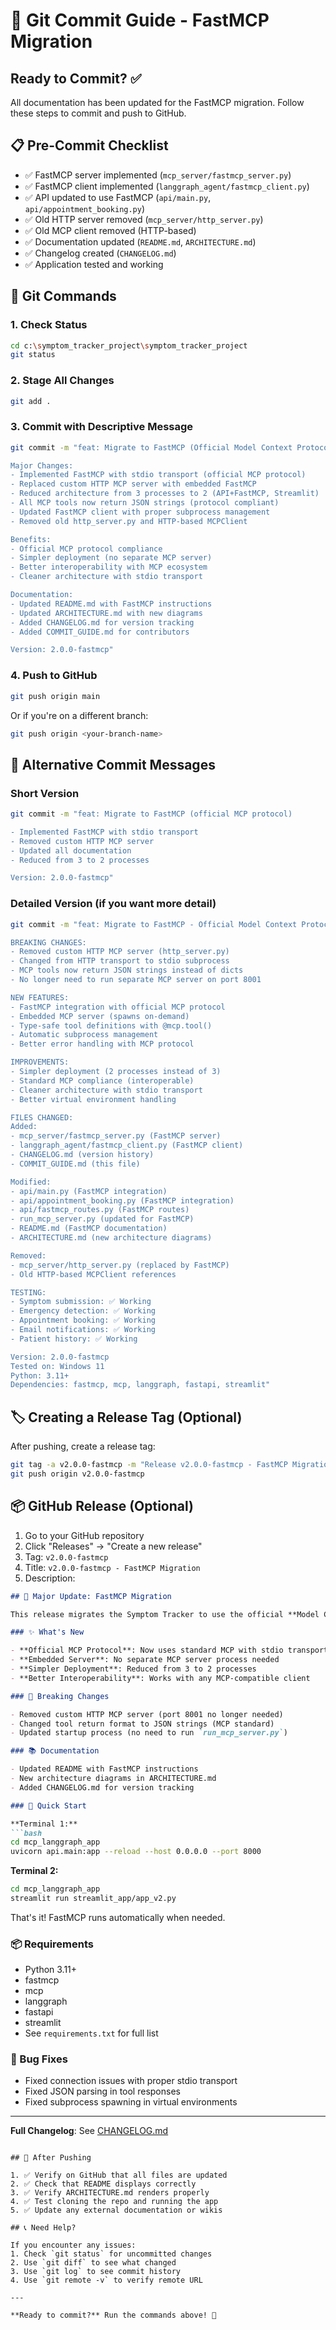 # 🚀 Git Commit Guide - FastMCP Migration

## Ready to Commit? ✅

All documentation has been updated for the FastMCP migration. Follow these steps to commit and push to GitHub.

## 📋 Pre-Commit Checklist

- ✅ FastMCP server implemented (`mcp_server/fastmcp_server.py`)
- ✅ FastMCP client implemented (`langgraph_agent/fastmcp_client.py`)
- ✅ API updated to use FastMCP (`api/main.py`, `api/appointment_booking.py`)
- ✅ Old HTTP server removed (`mcp_server/http_server.py`)
- ✅ Old MCP client removed (HTTP-based)
- ✅ Documentation updated (`README.md`, `ARCHITECTURE.md`)
- ✅ Changelog created (`CHANGELOG.md`)
- ✅ Application tested and working

## 🔧 Git Commands

### 1. Check Status
```bash
cd c:\symptom_tracker_project\symptom_tracker_project
git status
```

### 2. Stage All Changes
```bash
git add .
```

### 3. Commit with Descriptive Message
```bash
git commit -m "feat: Migrate to FastMCP (Official Model Context Protocol)

Major Changes:
- Implemented FastMCP with stdio transport (official MCP protocol)
- Replaced custom HTTP MCP server with embedded FastMCP
- Reduced architecture from 3 processes to 2 (API+FastMCP, Streamlit)
- All MCP tools now return JSON strings (protocol compliant)
- Updated FastMCP client with proper subprocess management
- Removed old http_server.py and HTTP-based MCPClient

Benefits:
- Official MCP protocol compliance
- Simpler deployment (no separate MCP server)
- Better interoperability with MCP ecosystem
- Cleaner architecture with stdio transport

Documentation:
- Updated README.md with FastMCP instructions
- Updated ARCHITECTURE.md with new diagrams
- Added CHANGELOG.md for version tracking
- Added COMMIT_GUIDE.md for contributors

Version: 2.0.0-fastmcp"
```

### 4. Push to GitHub
```bash
git push origin main
```

Or if you're on a different branch:
```bash
git push origin <your-branch-name>
```

## 📝 Alternative Commit Messages

### Short Version
```bash
git commit -m "feat: Migrate to FastMCP (official MCP protocol)

- Implemented FastMCP with stdio transport
- Removed custom HTTP MCP server
- Updated all documentation
- Reduced from 3 to 2 processes

Version: 2.0.0-fastmcp"
```

### Detailed Version (if you want more detail)
```bash
git commit -m "feat: Migrate to FastMCP - Official Model Context Protocol

BREAKING CHANGES:
- Removed custom HTTP MCP server (http_server.py)
- Changed from HTTP transport to stdio subprocess
- MCP tools now return JSON strings instead of dicts
- No longer need to run separate MCP server on port 8001

NEW FEATURES:
- FastMCP integration with official MCP protocol
- Embedded MCP server (spawns on-demand)
- Type-safe tool definitions with @mcp.tool()
- Automatic subprocess management
- Better error handling with MCP protocol

IMPROVEMENTS:
- Simpler deployment (2 processes instead of 3)
- Standard MCP compliance (interoperable)
- Cleaner architecture with stdio transport
- Better virtual environment handling

FILES CHANGED:
Added:
- mcp_server/fastmcp_server.py (FastMCP server)
- langgraph_agent/fastmcp_client.py (FastMCP client)
- CHANGELOG.md (version history)
- COMMIT_GUIDE.md (this file)

Modified:
- api/main.py (FastMCP integration)
- api/appointment_booking.py (FastMCP integration)
- api/fastmcp_routes.py (FastMCP routes)
- run_mcp_server.py (updated for FastMCP)
- README.md (FastMCP documentation)
- ARCHITECTURE.md (new architecture diagrams)

Removed:
- mcp_server/http_server.py (replaced by FastMCP)
- Old HTTP-based MCPClient references

TESTING:
- Symptom submission: ✅ Working
- Emergency detection: ✅ Working
- Appointment booking: ✅ Working
- Email notifications: ✅ Working
- Patient history: ✅ Working

Version: 2.0.0-fastmcp
Tested on: Windows 11
Python: 3.11+
Dependencies: fastmcp, mcp, langgraph, fastapi, streamlit"
```

## 🏷️ Creating a Release Tag (Optional)

After pushing, create a release tag:

```bash
git tag -a v2.0.0-fastmcp -m "Release v2.0.0-fastmcp - FastMCP Migration"
git push origin v2.0.0-fastmcp
```

## 📦 GitHub Release (Optional)

1. Go to your GitHub repository
2. Click "Releases" → "Create a new release"
3. Tag: `v2.0.0-fastmcp`
4. Title: `v2.0.0-fastmcp - FastMCP Migration`
5. Description:
```markdown
## 🎉 Major Update: FastMCP Migration

This release migrates the Symptom Tracker to use the official **Model Context Protocol (MCP)** via the `fastmcp` library.

### ✨ What's New

- **Official MCP Protocol**: Now uses standard MCP with stdio transport
- **Embedded Server**: No separate MCP server process needed
- **Simpler Deployment**: Reduced from 3 to 2 processes
- **Better Interoperability**: Works with any MCP-compatible client

### 🔧 Breaking Changes

- Removed custom HTTP MCP server (port 8001 no longer needed)
- Changed tool return format to JSON strings (MCP standard)
- Updated startup process (no need to run `run_mcp_server.py`)

### 📚 Documentation

- Updated README with FastMCP instructions
- New architecture diagrams in ARCHITECTURE.md
- Added CHANGELOG.md for version tracking

### 🚀 Quick Start

**Terminal 1:**
```bash
cd mcp_langgraph_app
uvicorn api.main:app --reload --host 0.0.0.0 --port 8000
```

**Terminal 2:**
```bash
cd mcp_langgraph_app
streamlit run streamlit_app/app_v2.py
```

That's it! FastMCP runs automatically when needed.

### 📦 Requirements

- Python 3.11+
- fastmcp
- mcp
- langgraph
- fastapi
- streamlit
- See `requirements.txt` for full list

### 🐛 Bug Fixes

- Fixed connection issues with proper stdio transport
- Fixed JSON parsing in tool responses
- Fixed subprocess spawning in virtual environments

---

**Full Changelog**: See [CHANGELOG.md](CHANGELOG.md)
```

## 🎯 After Pushing

1. ✅ Verify on GitHub that all files are updated
2. ✅ Check that README displays correctly
3. ✅ Verify ARCHITECTURE.md renders properly
4. ✅ Test cloning the repo and running the app
5. ✅ Update any external documentation or wikis

## 📞 Need Help?

If you encounter any issues:
1. Check `git status` for uncommitted changes
2. Use `git diff` to see what changed
3. Use `git log` to see commit history
4. Use `git remote -v` to verify remote URL

---

**Ready to commit?** Run the commands above! 🚀
